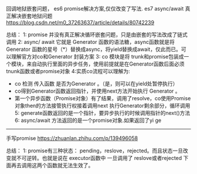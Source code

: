
回调地狱嵌套问题， es6 promise解决方案,仅仅改变了写法. es7 async/await 真正解决嵌套地狱问题
https://blog.csdn.net/m0_37263637/article/details/80742239

总结：
1: promise 并没有真正解决循环嵌套问题，只是由嵌套的写法改成了链式调用
2: async/ await 它就是 Generator 函数的语法糖，async函数就是将 Generator 函数的星号（*）替换成async，将yield替换成await，仅此而已。可以理解官方对co和Generator 封装方案
3: co 模块是将 trunk和promise包装成一个模块，来自动执行里面的异步任务，使用前提就是在Generator函数后面必须tnunk函数或者promise对象
4:实质co流程可以理解为:
- co 检测 传入函数 是否为Generator 。（是，则可以在yield处暂停执行）
- co得到Generator函数返回指针，并使用next方法开始执行 Generator 。
- 第一个异步函数（Promise对象）有了结果，调用了resolve，co使用Promise 对象then的方法接管执行权接着调用next 执行Generator剩余部分，循环调用
5: generate函数返回的是一个指针，要异步执行的时候调用指针的next()方法
6: async/await 方法返回的是一个promise对象.如果返回了yi ge
--- 
手写promise
https://zhuanlan.zhihu.com/p/139496058  

总结：
1: promise有三种状态： pending，reslove，rejected。而且状态一旦改变就不可逆转。也就是说在 executor函数中 一旦调用了 reslove或者rejected 下面再去调用这两个函数就无法生效了。

<!--stackedit_data:
eyJoaXN0b3J5IjpbLTE0MjcxOTEzODksLTYzNjYwNjEzMyw3Mz
A5OTgxMTZdfQ==
-->